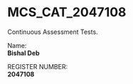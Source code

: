 # MCS_CAT_2047108
Continuous Assessment Tests.

Name:  
**Bishal Deb**  

REGISTER NUMBER:  
**2047108**  
